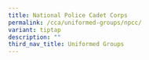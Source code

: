 ```yaml
---
title: National Police Cadet Corps
permalink: /cca/uniformed-groups/npcc/
variant: tiptap
description: ""
third_nav_title: Uniformed Groups
---
```

